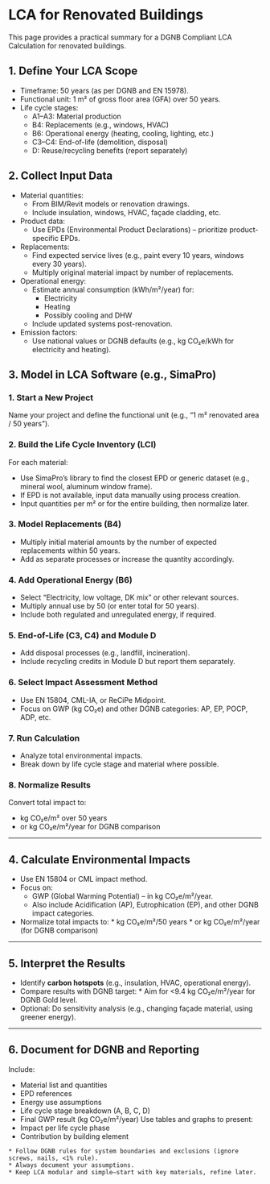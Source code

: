# LCA for Renovated Buildings
This page provides a practical summary for a DGNB Compliant LCA Calculation for renovated buildings.

## 1. Define Your LCA Scope
*	Timeframe: 50 years (as per DGNB and EN 15978).
*	Functional unit: 1 m² of gross floor area (GFA) over 50 years.
*	Life cycle stages:
    *	A1–A3: Material production
    *	B4: Replacements (e.g., windows, HVAC)
    *	B6: Operational energy (heating, cooling, lighting, etc.)
    *	C3–C4: End-of-life (demolition, disposal)
    *	D: Reuse/recycling benefits (report separately)

## 2. Collect Input Data
*	Material quantities:
    *	From BIM/Revit models or renovation drawings.
    *	Include insulation, windows, HVAC, façade cladding, etc.
*	Product data:
    *	Use EPDs (Environmental Product Declarations) – prioritize product-specific EPDs.
*	Replacements:
    *	Find expected service lives (e.g., paint every 10 years, windows every 30 years).
    *	Multiply original material impact by number of replacements.
*	Operational energy:
    *	Estimate annual consumption (kWh/m²/year) for:
        * Electricity
        * Heating
        * Possibly cooling and DHW
    * Include updated systems post-renovation.
* Emission factors:
    * Use national values or DGNB defaults (e.g., kg CO₂e/kWh for electricity and heating).

## 3. Model in LCA Software (e.g., SimaPro)
### 1. Start a New Project
Name your project and define the functional unit (e.g., “1 m² renovated area / 50 years”).
### 2. Build the Life Cycle Inventory (LCI)
For each material:
  * Use SimaPro’s library to find the closest EPD or generic dataset (e.g., mineral wool, aluminum window frame).
  * If EPD is not available, input data manually using process creation.
  * Input quantities per m² or for the entire building, then normalize later.
### 3. Model Replacements (B4)
  * Multiply initial material amounts by the number of expected replacements within 50 years.
  * Add as separate processes or increase the quantity accordingly.
### 4. Add Operational Energy (B6)
  * Select “Electricity, low voltage, DK mix” or other relevant sources.
  * Multiply annual use by 50 (or enter total for 50 years).
  * Include both regulated and unregulated energy, if required.
### 5. End-of-Life (C3, C4) and Module D
  * Add disposal processes (e.g., landfill, incineration).
  * Include recycling credits in Module D but report them separately.
### 6. Select Impact Assessment Method
  * Use EN 15804, CML-IA, or ReCiPe Midpoint.
  * Focus on GWP (kg CO₂e) and other DGNB categories: AP, EP, POCP, ADP, etc.
### 7. Run Calculation
  * Analyze total environmental impacts.
  * Break down by life cycle stage and material where possible.
### 8. Normalize Results
Convert total impact to:
  * kg CO₂e/m² over 50 years
  * or kg CO₂e/m²/year for DGNB comparison
________________________________________
## 4. Calculate Environmental Impacts
*	Use EN 15804 or CML impact method.
*	Focus on:
      * GWP (Global Warming Potential) – in kg CO₂e/m²/year.
      * Also include Acidification (AP), Eutrophication (EP), and other DGNB impact categories.
* Normalize total impacts to:
      * kg CO₂e/m²/50 years
      * or kg CO₂e/m²/year (for DGNB comparison)
________________________________________
## 5. Interpret the Results
* Identify **carbon hotspots** (e.g., insulation, HVAC, operational energy).
* Compare results with DGNB target:
      * Aim for <9.4 kg CO₂e/m²/year for DGNB Gold level.
* Optional: Do sensitivity analysis (e.g., changing façade material, using greener energy).
________________________________________
## 6. Document for DGNB and Reporting
Include:
* Material list and quantities
* EPD references
* Energy use assumptions
* Life cycle stage breakdown (A, B, C, D)
* Final GWP result (kg CO₂e/m²/year)
Use tables and graphs to present:
* Impact per life cycle phase
* Contribution by building element


```{admonition} Tips
* Follow DGNB rules for system boundaries and exclusions (ignore screws, nails, <1% rule).
* Always document your assumptions.
* Keep LCA modular and simple—start with key materials, refine later.
```
